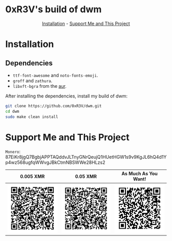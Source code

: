  # 0xR3V's build of dwm

<div align="center">
    <a href="https://github.com/0xR3V/dwm#Installation">Installation</a>
    -
    <a href="https://github.com/0xR3V/dwm#support-me-and-this-project">Support Me and This Project</a>
</div>

# Installation

## Dependencies
- `ttf-font-awesome` and `noto-fonts-emoji`.
- `groff` and `zathura`.
- `libxft-bgra` from the [aur](https://aur.archlinux.org/packages/libxft-bgra).

After installing the dependencies, install my build of dwm:

```sh
git clone https://github.com/0xR3V/dwm.git
cd dwm
sudo make clean install
```

# Support Me and This Project
`Monero`: 87EiKr8jgQ7BgbjAPPTAQddvJLTnyGNrQeujQ1HUetHGW1s9v9KgJL6hQ4d1Yp4wz568ugfqWWvgJBkCtmNBSWWe28HLzs2



| 0.005 XMR                                                                                                  | 0.05 XMR                                                                                                          | As Much As You Want!                                                                                                              |
| ---------------------------------------------------------------------------------------------------------- | ----------------------------------------------------------------------------------------------------------------- | --------------------------------------------------------------------------------------------------------------------------------- |
| <img src="https://raw.githubusercontent.com/0xR3V/screenshots/main/monero/0.005.png" alt="0.005 QR Code"> | <img title="" src="https://raw.githubusercontent.com/0xR3V/screenshots/main/monero/0.05.png" alt="0.05 QR Code"> | <img title="" src="https://raw.githubusercontent.com/0xR3V/screenshots/main/monero/AMAYW.png" alt="As Much As You Want QR Code"> |
